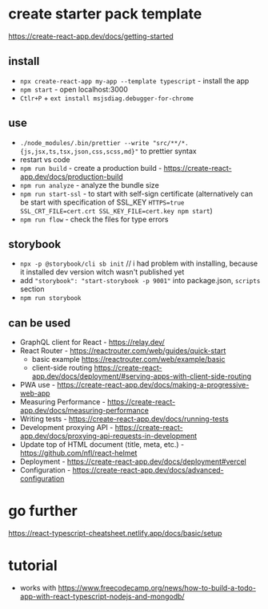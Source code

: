 # create starter pack template
https://create-react-app.dev/docs/getting-started

## install

* `npx create-react-app my-app --template typescript` - install the app
* `npm start` - open localhost:3000
* `Ctlr+P` + `ext install msjsdiag.debugger-for-chrome`

## use

* `./node_modules/.bin/prettier --write "src/**/*.{js,jsx,ts,tsx,json,css,scss,md}"` to prettier syntax
* restart vs code
* `npm run build` - create a production build - https://create-react-app.dev/docs/production-build
* `npm run analyze` - analyze the bundle size
* `npm run start-ssl` - to start with self-sign certificate (alternatively can be start with specification of SSL_KEY `HTTPS=true SSL_CRT_FILE=cert.crt SSL_KEY_FILE=cert.key npm start`)
* `npm run flow` - check the files for type errors

## storybook

* `npx -p @storybook/cli sb init` // i had problem with installing, because it installed dev version witch wasn't published yet
* add `"storybook": "start-storybook -p 9001"` into package.json, `scripts` section
* `npm run storybook`

## can be used

* GraphQL client for React - https://relay.dev/
* React Router - https://reactrouter.com/web/guides/quick-start 
    * basic example https://reactrouter.com/web/example/basic
    * client-side routing https://create-react-app.dev/docs/deployment/#serving-apps-with-client-side-routing
* PWA use - https://create-react-app.dev/docs/making-a-progressive-web-app
* Measuring Performance - https://create-react-app.dev/docs/measuring-performance
* Writing tests - https://create-react-app.dev/docs/running-tests
* Development proxying API - https://create-react-app.dev/docs/proxying-api-requests-in-development
* Update top of HTML document (title, meta, etc.) - https://github.com/nfl/react-helmet
* Deployment - https://create-react-app.dev/docs/deployment#vercel
* Configuration - https://create-react-app.dev/docs/advanced-configuration

# go further
https://react-typescript-cheatsheet.netlify.app/docs/basic/setup

# tutorial
* works with https://www.freecodecamp.org/news/how-to-build-a-todo-app-with-react-typescript-nodejs-and-mongodb/